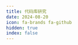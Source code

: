 ```yaml
---
title: 代码库研究
date: 2024-08-20
icon: fa-brands fa-github
hidden: true
index: false
---
```


<Catalog />